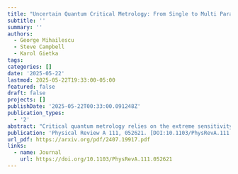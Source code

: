 ```yaml
---
title: "Uncertain Quantum Critical Metrology: From Single to Multi Parameter Sensing"
subtitle: ''
summary: ''
authors:
  - George Mihailescu
  - Steve Campbell
  - Karol Gietka
tags:
categories: []
date: '2025-05-22'
lastmod: 2025-05-22T19:33:00-05:00
featured: false
draft: false
projects: []
publishDate: '2025-05-22T00:33:00.091248Z'
publication_types:
  - '2'
abstract: "Critical quantum metrology relies on the extreme sensitivity of a system's eigenstates near the critical point of a quantum phase transition to Hamiltonian perturbations. This means that these eigenstates are extremely sensitive to all the parameters of the Hamiltonian. In practical settings, there always exists a degree of experimental uncertainty in the control parameters - which are approximately known quantities. Despite such uncertainties representing the most relevant source of noise in critical metrology, their impact on the attainable precision has been largely overlooked. In this work we present a general framework, interpolating between the single and multi-parameter estimation settings, allowing for the proper bookkeeping of relevant errors. We apply this framework to the paradigmatic transverse field Ising and Lipkin-Meshkov-Glick models, explicitly showing how uncertainty in control parameters impacts the sensitivity of critical sensors. For finite-size systems, we establish that there exists a trade-off between the amount of uncertainty a many-body probe can withstand while still maintaining a quantum advantage in parameter estimation."
publication: 'Physical Review A 111, 052621. [DOI:10.1103/PhysRevA.111.052621](https://doi.org/10.1103/PhysRevA.111.052621)'
url_pdf: https://arxiv.org/pdf/2407.19917.pdf
links:
  - name: Journal
    url: https://doi.org/10.1103/PhysRevA.111.052621
---
```

